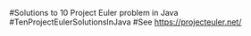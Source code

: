 #Solutions to  10 Project Euler problem in Java 
#TenProjectEulerSolutionsInJava
#See https://projecteuler.net/

